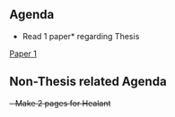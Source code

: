 ## Agenda
- Read 1 paper* regarding Thesis

[Paper 1](https://ieeexplore.ieee.org/abstract/document/10365170)
## Non-Thesis related Agenda
~~- Make 2 pages for Healant~~



